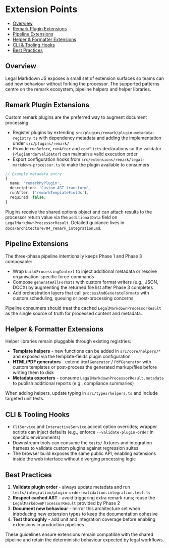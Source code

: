 # Extension Points <!-- omit in toc -->

- [Overview](#overview)
- [Remark Plugin Extensions](#remark-plugin-extensions)
- [Pipeline Extensions](#pipeline-extensions)
- [Helper & Formatter Extensions](#helper--formatter-extensions)
- [CLI & Tooling Hooks](#cli--tooling-hooks)
- [Best Practices](#best-practices)

## Overview

Legal Markdown JS exposes a small set of extension surfaces so teams can add new
behaviour without forking the processor. The supported patterns centre on the
remark ecosystem, pipeline helpers and helper libraries.

## Remark Plugin Extensions

Custom remark plugins are the preferred way to augment document processing.

- Register plugins by extending `src/plugins/remark/plugin-metadata-registry.ts`
  with dependency metadata and adding the implementation under
  `src/plugins/remark/`
- Provide `runBefore`, `runAfter` and `conflicts` declarations so the validator
  (`PluginOrderValidator`) can maintain a valid execution order
- Export configuration hooks from
  `src/extensions/remark/legal-markdown-processor.ts` to make the plugin
  available to consumers

```typescript
// Example metadata entry
{
  name: 'remarkMyPlugin',
  description: 'Custom AST transform',
  runAfter: ['remarkTemplateFields'],
  required: false,
}
```

Plugins receive the shared options object and can attach results to the
processor return value via the `additionalData` field on
`LegalMarkdownProcessorResult`. Detailed guidance lives in
`docs/architecture/04_remark_integration.md`.

## Pipeline Extensions

The three-phase pipeline intentionally keeps Phase 1 and Phase 3 composable:

- Wrap `buildProcessingContext` to inject additional metadata or resolve
  organisation-specific force-commands
- Compose `generateAllFormats` with custom format writers (e.g., JSON, DOCX) by
  augmenting the returned file list after Phase 3 completes
- Add orchestration layers that call `processAndGenerateFormats` with custom
  scheduling, queuing or post-processing concerns

Pipeline consumers should treat the cached `LegalMarkdownProcessorResult` as the
single source of truth for processed content and metadata.

## Helper & Formatter Extensions

Helper libraries remain pluggable through existing registries:

- **Template helpers** - new functions can be added in `src/core/helpers/*` and
  exposed via the template-fields plugin configuration
- **HTML/PDF generators** - extend `HtmlGenerator` / `PdfGenerator` with custom
  templates or post-process the generated markup/files before writing them to
  disk
- **Metadata exporters** - consume `LegalMarkdownProcessorResult.metadata` to
  publish additional reports (e.g., compliance summaries)

When adding helpers, update typing in `src/types/helpers.ts` and include
targeted unit tests.

## CLI & Tooling Hooks

- `CliService` and `InteractiveService` accept option overrides; wrapper scripts
  can inject defaults (e.g., enforce `--validate-plugin-order` in specific
  environments)
- Downstream tools can consume the `tests/` fixtures and integration harness to
  validate custom plugins against regression suites
- The browser build exposes the same public API, enabling extensions inside the
  web interface without diverging processing logic

## Best Practices

1. **Validate plugin order** - always update metadata and run
   `tests/integration/plugin-order-validation.integration.test.ts`
2. **Respect cached AST** - avoid triggering extra remark runs; reuse the
   `LegalMarkdownProcessorResult` provided by Phase 2
3. **Document new behaviour** - mirror this architecture set when introducing
   new extension types to keep the documentation cohesive
4. **Test thoroughly** - add unit and integration coverage before enabling
   extensions in production pipelines

These guidelines ensure extensions remain compatible with the shared pipeline
and retain the deterministic behaviour expected by legal workflows.
